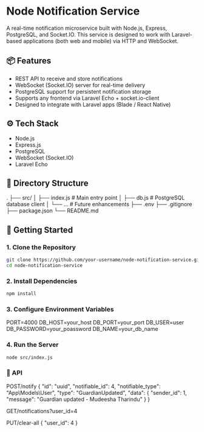 # Node Notification Service

A real-time notification microservice built with Node.js, Express, PostgreSQL, and Socket.IO. This service is designed to work with Laravel-based applications (both web and mobile) via HTTP and WebSocket.

## 📦 Features

- REST API to receive and store notifications
- WebSocket (Socket.IO) server for real-time delivery
- PostgreSQL support for persistent notification storage
- Supports any frontend via Laravel Echo + socket.io-client
- Designed to integrate with Laravel apps (Blade / React Native)

## ⚙️ Tech Stack

- Node.js
- Express.js
- PostgreSQL
- WebSocket (Socket.IO)
- Laravel Echo

## 📁 Directory Structure

.
├── src/
│ ├── index.js # Main entry point
│ ├── db.js # PostgreSQL database client
│ └── ... # Future enhancements
├── .env
├── .gitignore
├── package.json
└── README.md


## 🚀 Getting Started

### 1. Clone the Repository

```bash
git clone https://github.com/your-username/node-notification-service.git
cd node-notification-service
```

### 2. Install Dependencies

```bash
npm install
```

### 3. Configure Environment Variables

PORT=4000
DB_HOST=your_host
DB_PORT=your_port
DB_USER=user
DB_PASSWORD=your_poassword
DB_NAME=your_db_name

### 4. Run the Server

```bash
node src/index.js
```

### 🔌 API

POST/notify
{
  "id": "uuid",
  "notifiable_id": 4,
  "notifiable_type": "App\\Models\\User",
  "type": "GuardianUpdated",
  "data": {
    "sender_id": 1,
    "message": "Guardian updated - Mudeesha Tharindu"
  }
}

GET/notifications?user_id=4

PUT/clear-all
{
  "user_id": 4
}

